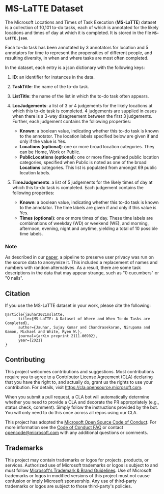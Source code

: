 # MS-LaTTE Dataset

The Microsoft Locations and Times of Task Execution (**MS-LaTTE**) dataset is a collection of 10,101 to-do tasks, each of which is annotated for the likely locations and times of day at which it is completed. It is stored in the file **`MS-LaTTE.json`**.

Each to-do task has been annotated by 3 annotators for location and 5 annotators for time to represent the propensities of different people, and resulting diversity, in when and where tasks are most often completed.

In the dataset, each entry is a json dictionary with the following keys:

1. **ID**: an identifier for instances in the data.

2. **TaskTitle**: the name of the to-do task.

3. **ListTitle**: the name of the list in which the to-do task often appears.

4. **LocJudgements**: a list of 3 or 4 judgements for the likely locations at which this to-do task is completed. 4 judgements are supplied in cases when there is a 3-way disagreement between the first 3 judgements. Further, each judgement contains the following properties:

	- **Known**: a boolean value, indicating whether this to-do task is known to the annotator. The location labels specified below are given if and only if the value is Yes.
	- **Locations (optional)**: one or more broad location categories. They can be Home, Work or Public.
	- **PublicLocations (optional)**: one or more fine-grained public location categories, specified when Public is noted as one of the broad **Locations** categories. This list is populated from amongst 69 public location labels.

5. **TimeJudgements**: a list of 5 judgements for the likely times of day at which this to-do task is completed. Each judgement contains the following properties:

	- **Known**: a boolean value, indicating whether this to-do task is known to the annotator. The time labels are given if and only if this value is Yes.
	- **Times (optional)**: one or more times of day. These time labels are combinations of weekday (WD) or weekend (WE), and morning, afternoon, evening, night and anytime, yielding a total of 10 possible time labels.

### Note

As described in our [paper](https://arxiv.org/abs/2111.06902), a pipeline to preserve user privacy was run on the source data to anonymize it. This included a replacement of names and numbers with random alternatives. As a result, there are some task descriptions in the data that may appear strange, such as "0 cucumbers" or "0 nails".

## Citation

If you use the MS-LaTTE dataset in your work, please cite the following:

```
@article{jauhar2021mslatte,
      title={MS-LaTTE: A Dataset of Where and When To-do Tasks are Completed}, 
      author={Jauhar, Sujay Kumar and Chandrasekaran, Nirupama and Gamon, Michael and White, Ryen W.},
      journal={arXiv preprint 2111.06902},
      year={2021}
}
```

## Contributing

This project welcomes contributions and suggestions.  Most contributions require you to agree to a
Contributor License Agreement (CLA) declaring that you have the right to, and actually do, grant us
the rights to use your contribution. For details, visit https://cla.opensource.microsoft.com.

When you submit a pull request, a CLA bot will automatically determine whether you need to provide
a CLA and decorate the PR appropriately (e.g., status check, comment). Simply follow the instructions
provided by the bot. You will only need to do this once across all repos using our CLA.

This project has adopted the [Microsoft Open Source Code of Conduct](https://opensource.microsoft.com/codeofconduct/).
For more information see the [Code of Conduct FAQ](https://opensource.microsoft.com/codeofconduct/faq/) or
contact [opencode@microsoft.com](mailto:opencode@microsoft.com) with any additional questions or comments.

## Trademarks

This project may contain trademarks or logos for projects, products, or services. Authorized use of Microsoft 
trademarks or logos is subject to and must follow 
[Microsoft's Trademark & Brand Guidelines](https://www.microsoft.com/en-us/legal/intellectualproperty/trademarks/usage/general).
Use of Microsoft trademarks or logos in modified versions of this project must not cause confusion or imply Microsoft sponsorship.
Any use of third-party trademarks or logos are subject to those third-party's policies.
